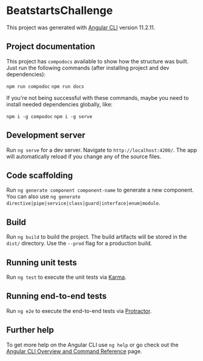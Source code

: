 # BeatstartsChallenge

This project was generated with [Angular CLI](https://github.com/angular/angular-cli) version 11.2.11.

## Project documentation

This project has ```compodocs``` available to show how the structure was built. Just run the following commands (after installing project and dev dependencies):

```npm run compodoc```
```npm run docs```

If you're not being successful with these commands, maybe you need to install needed dependencies globally, like:

```npm i -g compodoc```
```npm i -g serve```

## Development server

Run `ng serve` for a dev server. Navigate to `http://localhost:4200/`. The app will automatically reload if you change any of the source files.

## Code scaffolding

Run `ng generate component component-name` to generate a new component. You can also use `ng generate directive|pipe|service|class|guard|interface|enum|module`.

## Build

Run `ng build` to build the project. The build artifacts will be stored in the `dist/` directory. Use the `--prod` flag for a production build.

## Running unit tests

Run `ng test` to execute the unit tests via [Karma](https://karma-runner.github.io).

## Running end-to-end tests

Run `ng e2e` to execute the end-to-end tests via [Protractor](http://www.protractortest.org/).

## Further help

To get more help on the Angular CLI use `ng help` or go check out the [Angular CLI Overview and Command Reference](https://angular.io/cli) page.
